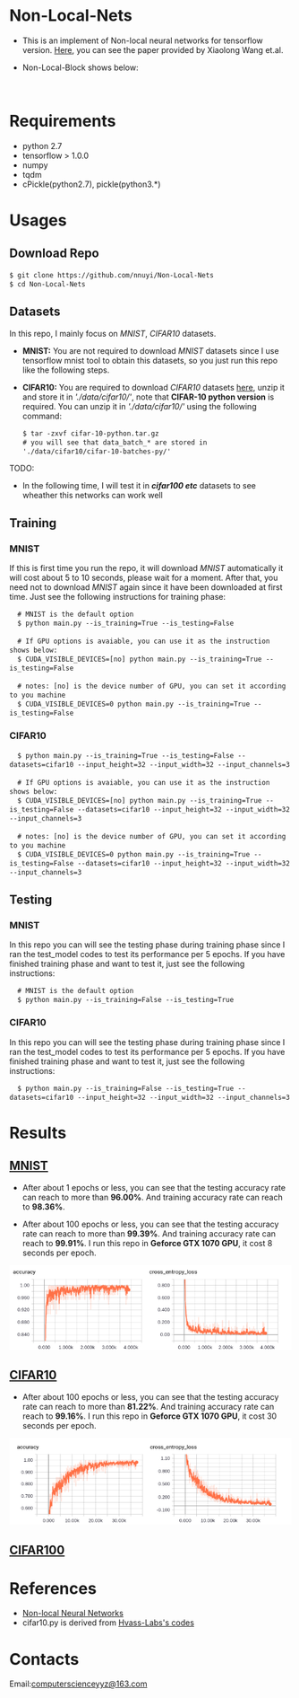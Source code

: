 # Non-Local-Nets
  - This is an implement of Non-local neural networks for tensorflow version. [Here](https://arxiv.org/pdf/1711.07971.pdf), you can see the paper provided by Xiaolong Wang et.al.
  
  - Non-Local-Block shows below:
  
  <p><src align='center' img='./figure/non_local_block.png'></p>
  
# Requirements
  - python 2.7
  - tensorflow > 1.0.0
  - numpy
  - tqdm
  - cPickle(python2.7), pickle(python3.*)

# Usages
## Download Repo
    $ git clone https://github.com/nnuyi/Non-Local-Nets
    $ cd Non-Local-Nets

## Datasets
  In this repo, I mainly focus on *MNIST*, *CIFAR10* datasets.
  - **MNIST:** You are not required to download *MNIST* datasets since I use tensorflow mnist tool to obtain this datasets, so you just run this repo like the following steps.
  
  - **CIFAR10:** You are required to download *CIFAR10* datasets [here](https://www.cs.toronto.edu/~kriz/cifar.html), unzip it and store it in *'./data/cifar10/'*, note that **CIFAR-10 python version** is required. You can unzip it in *'./data/cifar10/'* using the following command:
  
        $ tar -zxvf cifar-10-python.tar.gz
        # you will see that data_batch_* are stored in './data/cifar10/cifar-10-batches-py/'
  
  TODO:
  - In the following time, I will test it in ***cifar100 etc*** datasets to see wheather this networks can work well
  
## Training
### MNIST
  If this is first time you run the repo, it will download *MNIST* automatically it will cost about 5 to 10 seconds, please wait for a moment. After that, you need not to download *MNIST* again since it have been downloaded at first time. Just see the following instructions for training phase:
      
      # MNIST is the default option
      $ python main.py --is_training=True --is_testing=False
      
      # If GPU options is avaiable, you can use it as the instruction shows below:
      $ CUDA_VISIBLE_DEVICES=[no] python main.py --is_training=True --is_testing=False
      
      # notes: [no] is the device number of GPU, you can set it according to you machine
      $ CUDA_VISIBLE_DEVICES=0 python main.py --is_training=True --is_testing=False

### CIFAR10
      
      $ python main.py --is_training=True --is_testing=False --datasets=cifar10 --input_height=32 --input_width=32 --input_channels=3
      
      # If GPU options is avaiable, you can use it as the instruction shows below:
      $ CUDA_VISIBLE_DEVICES=[no] python main.py --is_training=True --is_testing=False --datasets=cifar10 --input_height=32 --input_width=32 --input_channels=3
      
      # notes: [no] is the device number of GPU, you can set it according to you machine
      $ CUDA_VISIBLE_DEVICES=0 python main.py --is_training=True --is_testing=False --datasets=cifar10 --input_height=32 --input_width=32 --input_channels=3
      
## Testing
### MNIST
  In this repo you can will see the testing phase during training phase since I ran the test_model codes to test its performance per 5 epochs.
  If you have finished training phase and want to test it, just see the following instructions:
  
      # MNIST is the default option
      $ python main.py --is_training=False --is_testing=True

### CIFAR10
  In this repo you can will see the testing phase during training phase since I ran the test_model codes to test its performance per 5 epochs.
  If you have finished training phase and want to test it, just see the following instructions:
  
      $ python main.py --is_training=False --is_testing=True --datasets=cifar10 --input_height=32 --input_width=32 --input_channels=3

# Results
## [MNIST](http://yann.lecun.com/exdb/mnist/)
  - After about 1 epochs or less, you can see that the testing accuracy rate can reach to more than **96.00%**. And training accuracy rate can reach to **98.36%**.
  
  - After about 100 epochs or less, you can see that the testing accuracy rate can reach to more than **99.39%**. And training accuracy rate can reach to **99.91%**. I run this repo in **Geforce GTX 1070 GPU**, it cost 8 seconds per epoch.
  
  <p align='center'><img src='./figure/mnist.png'/></p>

## [CIFAR10](https://www.cs.toronto.edu/~kriz/cifar.html)
  - After about 100 epochs or less, you can see that the testing accuracy rate can reach to more than **81.22%**. And training accuracy rate can reach to **99.16%**. I run this repo in **Geforce GTX 1070 GPU**, it cost 30 seconds per epoch.
  
  <p align='center'><img src='./figure/cifar10.png'/></p>
  
## [CIFAR100](https://www.cs.toronto.edu/~kriz/cifar.html)

# References
  - [Non-local Neural Networks](https://arxiv.org/pdf/1711.07971.pdf)
  - cifar10.py is derived from [Hvass-Labs's codes](https://github.com/Hvass-Labs/TensorFlow-Tutorials)
  
# Contacts
  Email:computerscienceyyz@163.com
